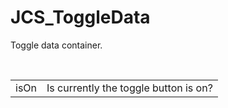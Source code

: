 <div id="content-header">
  <h1>JCS_ToggleData</h1>
</div>

<p>Toggle data container.</p>

<br/>

<table>
  <tr>
    <td>isOn</td>
    <td>Is currently the toggle button is on?</td>
  </tr>
</table>
